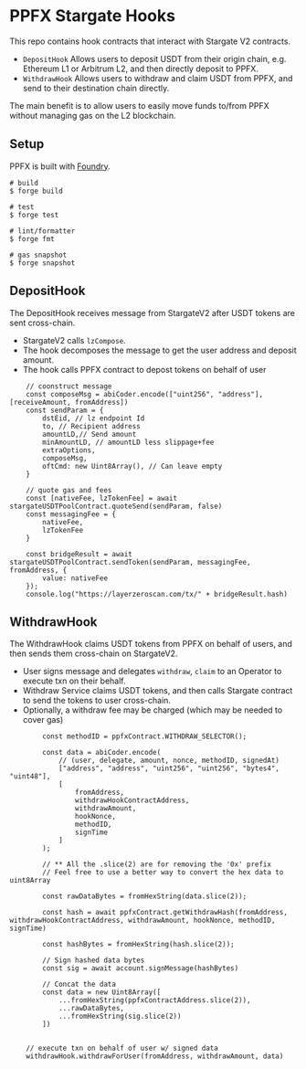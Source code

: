 # PPFX Stargate Hooks

This repo contains hook contracts that interact with Stargate V2 contracts.

- `DepositHook` Allows users to deposit USDT from their origin chain, e.g. Ethereum L1 or Arbitrum L2, and then directly deposit to PPFX.
- `WithdrawHook` Allows users to withdraw and claim USDT from PPFX, and send to their destination chain directly.

The main benefit is to allow users to easily move funds to/from PPFX without managing gas on the L2 blockchain.

## Setup

PPFX is built with [Foundry](https://book.getfoundry.sh/). 

```shell
# build
$ forge build

# test
$ forge test

# lint/formatter
$ forge fmt

# gas snapshot
$ forge snapshot

```

## DepositHook

The DepositHook receives message from StargateV2 after USDT tokens are sent cross-chain. 
- StargateV2 calls `lzCompose`.
- The hook decomposes the message to get the user address and deposit amount.
- The hook calls PPFX contract to depost tokens on behalf of user

```
    // coonstruct message
    const composeMsg = abiCoder.encode(["uint256", "address"], [receiveAmount, fromAddress])
    const sendParam = {
        dstEid, // lz endpoint Id
        to, // Recipient address
        amountLD,// Send amount
        minAmountLD, // amountLD less slippage+fee
        extraOptions,
        composeMsg,
        oftCmd: new Uint8Array(), // Can leave empty
    }

    // quote gas and fees
    const [nativeFee, lzTokenFee] = await stargateUSDTPoolContract.quoteSend(sendParam, false)
    const messagingFee = {
        nativeFee,
        lzTokenFee
    }
    
    const bridgeResult = await stargateUSDTPoolContract.sendToken(sendParam, messagingFee, fromAddress, {
        value: nativeFee
    });
    console.log("https://layerzeroscan.com/tx/" + bridgeResult.hash)

```

## WithdrawHook

The WithdrawHook claims USDT tokens from PPFX on behalf of users, and then sends them cross-chain on StargateV2. 
- User signs message and delegates `withdraw`, `claim` to an Operator to execute txn on their behalf.
- Withdraw Service claims USDT tokens, and then calls Stargate contract to send the tokens to user cross-chain.
- Optionally, a withdraw fee may be charged (which may be needed to cover gas)

```
        const methodID = ppfxContract.WITHDRAW_SELECTOR();

        const data = abiCoder.encode(
            // (user, delegate, amount, nonce, methodID, signedAt)
            ["address", "address", "uint256", "uint256", "bytes4", "uint48"],
            [   
                fromAddress,
                withdrawHookContractAddress,
                withdrawAmount, 
                hookNonce,
                methodID,
                signTime
            ]
        );

        // ** All the .slice(2) are for removing the '0x' prefix
        // Feel free to use a better way to convert the hex data to uint8Array

        const rawDataBytes = fromHexString(data.slice(2));

        const hash = await ppfxContract.getWithdrawHash(fromAddress, withdrawHookContractAddress, withdrawAmount, hookNonce, methodID, signTime)

        const hashBytes = fromHexString(hash.slice(2));

        // Sign hashed data bytes
        const sig = await account.signMessage(hashBytes)

        // Concat the data
        const data = new Uint8Array([
            ...fromHexString(ppfxContractAddress.slice(2)),
            ...rawDataBytes,
            ...fromHexString(sig.slice(2))
        ])


    // execute txn on behalf of user w/ signed data
    withdrawHook.withdrawForUser(fromAddress, withdrawAmount, data)
```






